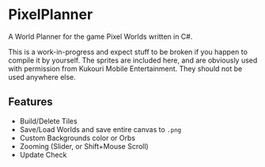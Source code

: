 # PixelPlanner
A World Planner for the game Pixel Worlds written in C#.

This is a work-in-progress and expect stuff to be broken if you happen to compile it by yourself.
The sprites are included here, and are obviously used with permission from Kukouri Mobile Entertainment. They should not be used anywhere else.

## Features
- Build/Delete Tiles
- Save/Load Worlds and save entire canvas to `.png`
- Custom Backgrounds color or Orbs
- Zooming (Slider, or Shift+Mouse Scroll)
- Update Check
